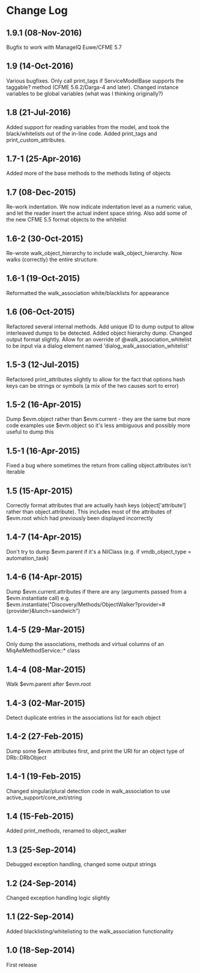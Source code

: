 # Change Log

## 1.9.1 (08-Nov-2016)
Bugfix to work with ManageIQ Euwe/CFME 5.7

## 1.9 (14-Oct-2016)
Various bugfixes. Only call print\_tags if ServiceModelBase supports the taggable? method (CFME 5.6.2/Darga-4 and later).
Changed instance variables to be global variables (what was I thinking originally?)

## 1.8 (21-Jul-2016)
Added support for reading variables from the model, and took the black/whitelists out of the in-line code. Added print\_tags and print\_custom\_attributes.

## 1.7-1 (25-Apr-2016)
Added more of the base methods to the methods listing of objects

## 1.7 (08-Dec-2015)
Re-work indentation. We now indicate indentation level as a numeric value, and let the reader insert the actual indent space string.
Also add some of the new CFME 5.5 format objects to the whitelist

## 1.6-2 (30-Oct-2015)
Re-wrote walk\_object\_hierarchy to include walk\_object\_hierarchy. Now walks (correctly) the entire structure.

## 1.6-1 (19-Oct-2015)
Reformatted the walk\_association white/blacklists for appearance

## 1.6 (06-Oct-2015)
Refactored several internal methods. Add unique ID to dump output to allow interleaved dumps to be detected.
Added object hierarchy dump.
Changed output format slightly.
Allow for an override of @walk\_association\_whitelist to be input via a dialog element named 'dialog\_walk\_association\_whitelist'

## 1.5-3 (12-Jul-2015)
Refactored print\_attributes slightly to allow for the fact that options hash keys can be strings or symbols (a mix of the two causes sort to error)

## 1.5-2 (16-Apr-2015)
Dump $evm.object rather than $evm.current - they are the same but more code examples use
$evm.object so it's less ambiguous and possibly more useful to dump this

## 1.5-1 (16-Apr-2015)
Fixed a bug where sometimes the return from calling object.attributes isn't iterable

## 1.5 (15-Apr-2015)
Correctly format attributes that are actually hash keys (object['attribute'] rather than
object.attribute). This includes most of the attributes of $evm.root which had previously
been displayed incorrectly

## 1.4-7 (14-Apr-2015)
Don't try to dump $evm.parent if it's a NilClass (e.g. if vmdb\_object\_type = automation\_task)

## 1.4-6 (14-Apr-2015)
Dump $evm.current.attributes if there are any (arguments passed from a $evm.instantiate call)
e.g. $evm.instantiate("Discovery/Methods/ObjectWalker?provider=#{provider}&lunch=sandwich")

## 1.4-5 (29-Mar-2015)
Only dump the associations, methods and virtual columns of an MiqAeMethodService::* class

## 1.4-4 (08-Mar-2015)
Walk $evm.parent after $evm.root

## 1.4-3 (02-Mar-2015)
Detect duplicate entries in the associations list for each object

## 1.4-2 (27-Feb-2015)
Dump some $evm attributes first, and print the URI for an object type of DRb::DRbObject

## 1.4-1 (19-Feb-2015)
Changed singular/plural detection code in walk\_association to use active\_support/core\_ext/string

## 1.4 (15-Feb-2015)
Added print\_methods, renamed to object\_walker

## 1.3 (25-Sep-2014)
Debugged exception handling, changed some output strings

## 1.2 (24-Sep-2014)
Changed exception handling logic slightly

## 1.1 (22-Sep-2014)
Added blacklisting/whitelisting to the walk\_association functionality

## 1.0 (18-Sep-2014)
First release